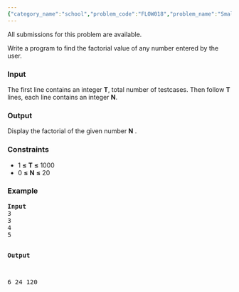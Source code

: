 ```yaml
---
{"category_name":"school","problem_code":"FLOW018","problem_name":"Small Factorial","languages_supported":{"0":"ADA","1":"ASM","2":"BASH","3":"BF","4":"C","5":"C99 strict","6":"CAML","7":"CLOJ","8":"CLPS","9":"CPP 4.3.2","10":"CPP 4.9.2","11":"CPP14","12":"CS2","13":"D","14":"ERL","15":"FORT","16":"FS","17":"GO","18":"HASK","19":"ICK","20":"ICON","21":"JAVA","22":"JS","23":"LISP clisp","24":"LISP sbcl","25":"LUA","26":"NEM","27":"NICE","28":"NODEJS","29":"PAS fpc","30":"PAS gpc","31":"PERL","32":"PERL6","33":"PHP","34":"PIKE","35":"PRLG","36":"PYPY","37":"PYTH","38":"PYTH 3.4","39":"RUBY","40":"SCALA","41":"SCM chicken","42":"SCM guile","43":"SCM qobi","44":"ST","45":"TCL","46":"TEXT","47":"WSPC"},"max_timelimit":1,"source_sizelimit":50000,"problem_author":"vicky002","problem_tester":null,"date_added":"27-04-2015","tags":{"0":"vicky002"},"time":{"view_start_date":1436519986,"submit_start_date":1436519986,"visible_start_date":1436519986,"end_date":1735669800},"layout":"problem"}
---
```

<span class="solution-visible-txt">All submissions for this problem are available.</span><p>
Write a program to find the factorial value of any number entered by the user.
</p>
<h3>Input</h3>
<p>The first line contains an integer <b>T</b>, total number of testcases. Then follow <b>T</b> lines, each line contains an integer <b>N</b>.
</p>
<h3>Output</h3>
<p>Display the factorial of the given number <b>N</b> .</p>
<h3>Constraints</h3>
<ul>
<li>1 <b>≤</b> <b>T</b> <b>≤</b> 1000</li>
<li>0 <b>≤</b> <b>N</b> <b>≤</b> 20</li>
</ul>
<h3>Example</h3>
<pre>
<b>Input</b>
3 
3 
4
5

<b>Output</b>

6
24
120
</pre>